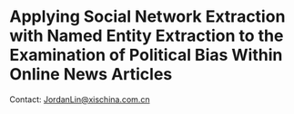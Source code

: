 # Applying Social Network Extraction with Named Entity Extraction to the Examination of Political Bias Within Online News Articles

Contact: JordanLin@xischina.com.cn
